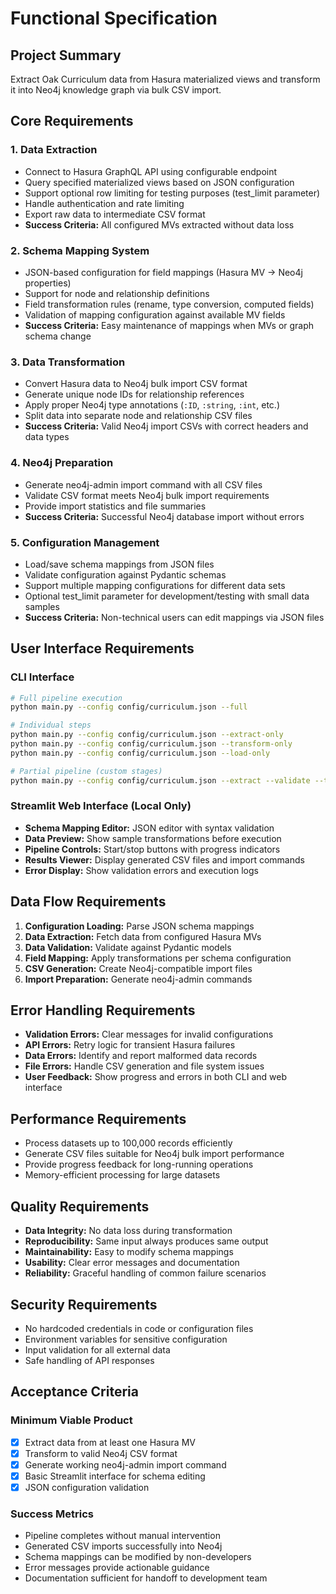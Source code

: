 # Functional Specification

## Project Summary
Extract Oak Curriculum data from Hasura materialized views and transform it into Neo4j knowledge graph via bulk CSV import.

## Core Requirements

### 1. Data Extraction
- Connect to Hasura GraphQL API using configurable endpoint
- Query specified materialized views based on JSON configuration
- Support optional row limiting for testing purposes (test_limit parameter)
- Handle authentication and rate limiting
- Export raw data to intermediate CSV format
- **Success Criteria:** All configured MVs extracted without data loss

### 2. Schema Mapping System
- JSON-based configuration for field mappings (Hasura MV → Neo4j properties)
- Support for node and relationship definitions
- Field transformation rules (rename, type conversion, computed fields)
- Validation of mapping configuration against available MV fields
- **Success Criteria:** Easy maintenance of mappings when MVs or graph schema change

### 3. Data Transformation
- Convert Hasura data to Neo4j bulk import CSV format
- Generate unique node IDs for relationship references
- Apply proper Neo4j type annotations (`:ID`, `:string`, `:int`, etc.)
- Split data into separate node and relationship CSV files
- **Success Criteria:** Valid Neo4j import CSVs with correct headers and data types

### 4. Neo4j Preparation
- Generate neo4j-admin import command with all CSV files
- Validate CSV format meets Neo4j bulk import requirements
- Provide import statistics and file summaries
- **Success Criteria:** Successful Neo4j database import without errors

### 5. Configuration Management
- Load/save schema mappings from JSON files
- Validate configuration against Pydantic schemas
- Support multiple mapping configurations for different data sets
- Optional test_limit parameter for development/testing with small data samples
- **Success Criteria:** Non-technical users can edit mappings via JSON files

## User Interface Requirements

### CLI Interface
```bash
# Full pipeline execution
python main.py --config config/curriculum.json --full

# Individual steps
python main.py --config config/curriculum.json --extract-only
python main.py --config config/curriculum.json --transform-only
python main.py --config config/curriculum.json --load-only

# Partial pipeline (custom stages)
python main.py --config config/curriculum.json --extract --validate --transform
```

### Streamlit Web Interface (Local Only)
- **Schema Mapping Editor:** JSON editor with syntax validation
- **Data Preview:** Show sample transformations before execution
- **Pipeline Controls:** Start/stop buttons with progress indicators
- **Results Viewer:** Display generated CSV files and import commands
- **Error Display:** Show validation errors and execution logs

## Data Flow Requirements

1. **Configuration Loading:** Parse JSON schema mappings
2. **Data Extraction:** Fetch data from configured Hasura MVs
3. **Data Validation:** Validate against Pydantic models
4. **Field Mapping:** Apply transformations per schema configuration
5. **CSV Generation:** Create Neo4j-compatible import files
6. **Import Preparation:** Generate neo4j-admin commands

## Error Handling Requirements

- **Validation Errors:** Clear messages for invalid configurations
- **API Errors:** Retry logic for transient Hasura failures
- **Data Errors:** Identify and report malformed data records
- **File Errors:** Handle CSV generation and file system issues
- **User Feedback:** Show progress and errors in both CLI and web interface

## Performance Requirements

- Process datasets up to 100,000 records efficiently
- Generate CSV files suitable for Neo4j bulk import performance
- Provide progress feedback for long-running operations
- Memory-efficient processing for large datasets

## Quality Requirements

- **Data Integrity:** No data loss during transformation
- **Reproducibility:** Same input always produces same output
- **Maintainability:** Easy to modify schema mappings
- **Usability:** Clear error messages and documentation
- **Reliability:** Graceful handling of common failure scenarios

## Security Requirements

- No hardcoded credentials in code or configuration files
- Environment variables for sensitive configuration
- Input validation for all external data
- Safe handling of API responses

## Acceptance Criteria

### Minimum Viable Product
- [x] Extract data from at least one Hasura MV
- [x] Transform to valid Neo4j CSV format
- [x] Generate working neo4j-admin import command
- [x] Basic Streamlit interface for schema editing
- [x] JSON configuration validation

### Success Metrics
- Pipeline completes without manual intervention
- Generated CSV imports successfully into Neo4j
- Schema mappings can be modified by non-developers
- Error messages provide actionable guidance
- Documentation sufficient for handoff to development team